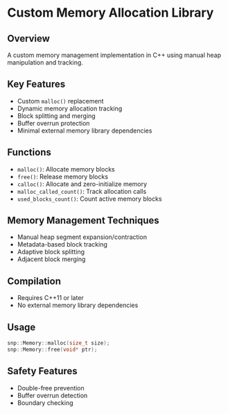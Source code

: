 # Custom Memory Allocation Library

## Overview
A custom memory management implementation in C++ using manual heap manipulation and tracking.

## Key Features
- Custom `malloc()` replacement
- Dynamic memory allocation tracking
- Block splitting and merging
- Buffer overrun protection
- Minimal external memory library dependencies

## Functions
- `malloc()`: Allocate memory blocks
- `free()`: Release memory blocks
- `calloc()`: Allocate and zero-initialize memory
- `malloc_called_count()`: Track allocation calls
- `used_blocks_count()`: Count active memory blocks

## Memory Management Techniques
- Manual heap segment expansion/contraction
- Metadata-based block tracking
- Adaptive block splitting
- Adjacent block merging

## Compilation
- Requires C++11 or later
- No external memory library dependencies

## Usage
```cpp
snp::Memory::malloc(size_t size);
snp::Memory::free(void* ptr);
```

## Safety Features
- Double-free prevention
- Buffer overrun detection
- Boundary checking

